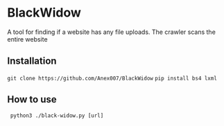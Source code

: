 # BlackWidow
A tool for finding if a website has any file uploads. The crawler scans the entire website

## Installation
``git clone https://github.com/Anex007/BlackWidow``
``pip install bs4 lxml``

## How to use
`` python3 ./black-widow.py [url]``
